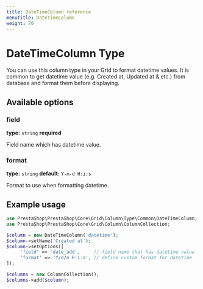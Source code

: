 ```yaml
---
title: DateTimeColumn reference
menuTitle: DateTimeColumn
weight: 70
---
```


# DateTimeColumn Type

You can use this column type in your Grid to format datetime values.
It is common to get datetime value (e.g. Created at, Updated at & etc.) from database and format them before displaying.

## Available options

### field

**type:** `string` **required**

Field name which has datetime value.

### format

**type:** `string` **default:** `Y-m-d H:i:s`

Format to use when formatting datetime.

## Example usage

```php
use PrestaShop\PrestaShop\Core\Grid\Column\Type\Common\DateTimeColumn;
use PrestaShop\PrestaShop\Core\Grid\Column\ColumnCollection;

$column = new DateTimeColumn('datetime');
$column->setName('Created at');
$column->setOptions([
     'field' => 'date_add',     // field name that has datetime value
     'format' => 'Y/d/m H:i:s', // define custom format for datetime
]);

$columns = new ColumnCollection();
$columns->add($column);
```
